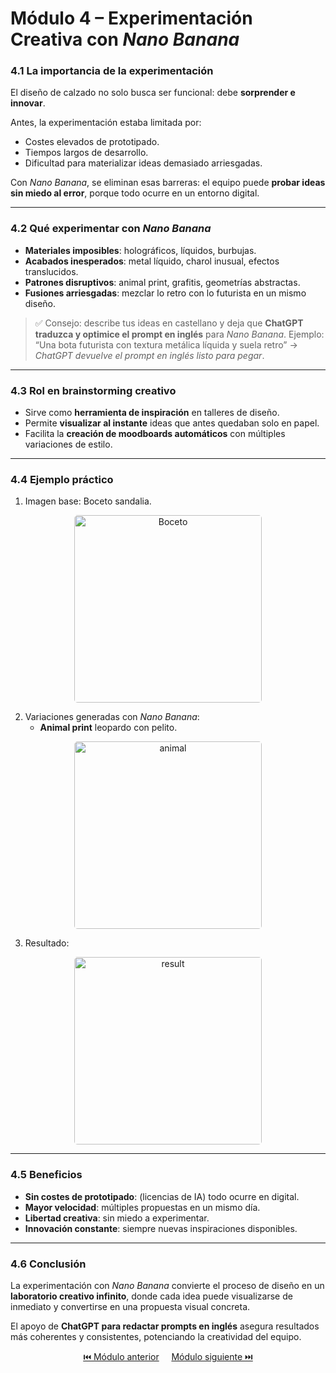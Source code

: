 # Módulo 4 – Experimentación Creativa con *Nano Banana*

### 4.1 La importancia de la experimentación
El diseño de calzado no solo busca ser funcional: debe **sorprender e innovar**.  

Antes, la experimentación estaba limitada por:  
- Costes elevados de prototipado.  
- Tiempos largos de desarrollo.  
- Dificultad para materializar ideas demasiado arriesgadas.  

Con *Nano Banana*, se eliminan esas barreras: el equipo puede **probar ideas sin miedo al error**, porque todo ocurre en un entorno digital.  

---

### 4.2 Qué experimentar con *Nano Banana*
- **Materiales imposibles**: holográficos, líquidos, burbujas.  
- **Acabados inesperados**: metal líquido, charol inusual, efectos translucidos.  
- **Patrones disruptivos**: animal print, grafitis, geometrías abstractas.  
- **Fusiones arriesgadas**: mezclar lo retro con lo futurista en un mismo diseño.  

> ✅ Consejo: describe tus ideas en castellano y deja que **ChatGPT traduzca y optimice el prompt en inglés** para *Nano Banana*. Ejemplo:  
> “Una bota futurista con textura metálica líquida y suela retro” → *ChatGPT devuelve el prompt en inglés listo para pegar*.  

---

### 4.3 Rol en brainstorming creativo
- Sirve como **herramienta de inspiración** en talleres de diseño.  
- Permite **visualizar al instante** ideas que antes quedaban solo en papel.  
- Facilita la **creación de moodboards automáticos** con múltiples variaciones de estilo.  

---

### 4.4 Ejemplo práctico
1. Imagen base: Boceto sandalia.
<p align="center">
  <img src="{{ '/oficina_avanzado/resources/boceto.jpg' | relative_url }}" alt="Boceto" width="300" style="border-radius: 5px;">
</p>  

2. Variaciones generadas con *Nano Banana*:   
   - **Animal print** leopardo con pelito.
<p align="center">
  <img src="{{ '/oficina_avanzado/resources/animal_print.png' | relative_url }}" alt="animal " width="300" style="border-radius: 5px;">
</p>

3. Resultado:   
<p align="center">
  <img src="{{ '/oficina_avanzado/resources/result_boceto.png' | relative_url }}" alt="result " width="300" style="border-radius: 5px;">
</p>

---

### 4.5 Beneficios
- **Sin costes de prototipado**: (licencias de IA) todo ocurre en digital.  
- **Mayor velocidad**: múltiples propuestas en un mismo día.  
- **Libertad creativa**: sin miedo a experimentar.  
- **Innovación constante**: siempre nuevas inspiraciones disponibles.  

---

### 4.6 Conclusión
La experimentación con *Nano Banana* convierte el proceso de diseño en un **laboratorio creativo infinito**, donde cada idea puede visualizarse de inmediato y convertirse en una propuesta visual concreta.  

El apoyo de **ChatGPT para redactar prompts en inglés** asegura resultados más coherentes y consistentes, potenciando la creatividad del equipo.  



<p align="center">
  <a href="https://hugocnl11.github.io/Formacion-interna-Navima/oficina_avanzado/modulo_3.html">⏮️ Módulo anterior</a> &nbsp;&nbsp;&nbsp;
  <a href="https://hugocnl11.github.io/Formacion-interna-Navima/oficina_avanzado/modulo_5.html">Módulo siguiente ⏭️</a>
</p>